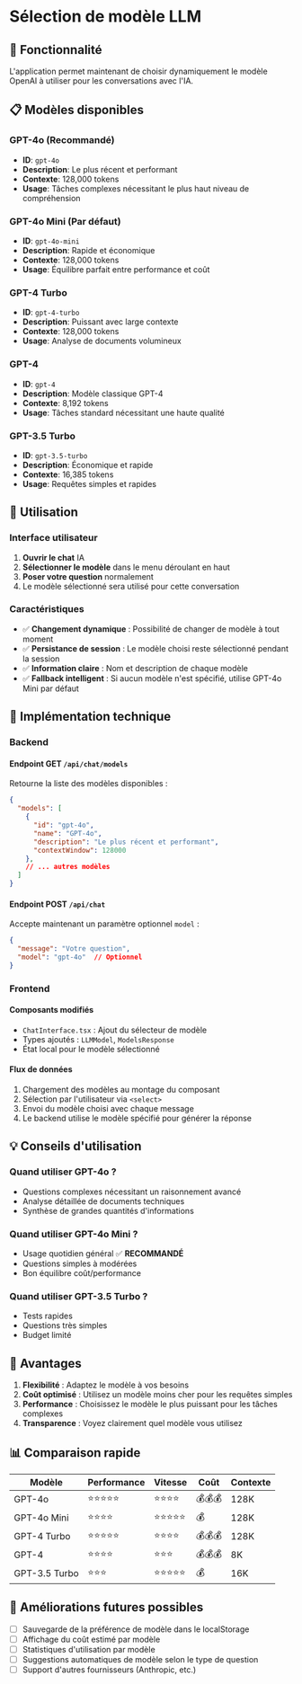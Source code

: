 # Sélection de modèle LLM

## 🤖 Fonctionnalité

L'application permet maintenant de choisir dynamiquement le modèle OpenAI à utiliser pour les conversations avec l'IA.

## 📋 Modèles disponibles

### **GPT-4o** (Recommandé)
- **ID**: `gpt-4o`
- **Description**: Le plus récent et performant
- **Contexte**: 128,000 tokens
- **Usage**: Tâches complexes nécessitant le plus haut niveau de compréhension

### **GPT-4o Mini** (Par défaut)
- **ID**: `gpt-4o-mini`
- **Description**: Rapide et économique
- **Contexte**: 128,000 tokens
- **Usage**: Équilibre parfait entre performance et coût

### **GPT-4 Turbo**
- **ID**: `gpt-4-turbo`
- **Description**: Puissant avec large contexte
- **Contexte**: 128,000 tokens
- **Usage**: Analyse de documents volumineux

### **GPT-4**
- **ID**: `gpt-4`
- **Description**: Modèle classique GPT-4
- **Contexte**: 8,192 tokens
- **Usage**: Tâches standard nécessitant une haute qualité

### **GPT-3.5 Turbo**
- **ID**: `gpt-3.5-turbo`
- **Description**: Économique et rapide
- **Contexte**: 16,385 tokens
- **Usage**: Requêtes simples et rapides

## 🎯 Utilisation

### Interface utilisateur

1. **Ouvrir le chat** IA
2. **Sélectionner le modèle** dans le menu déroulant en haut
3. **Poser votre question** normalement
4. Le modèle sélectionné sera utilisé pour cette conversation

### Caractéristiques

- ✅ **Changement dynamique** : Possibilité de changer de modèle à tout moment
- ✅ **Persistance de session** : Le modèle choisi reste sélectionné pendant la session
- ✅ **Information claire** : Nom et description de chaque modèle
- ✅ **Fallback intelligent** : Si aucun modèle n'est spécifié, utilise GPT-4o Mini par défaut

## 🔧 Implémentation technique

### Backend

#### Endpoint GET `/api/chat/models`
Retourne la liste des modèles disponibles :
```json
{
  "models": [
    {
      "id": "gpt-4o",
      "name": "GPT-4o",
      "description": "Le plus récent et performant",
      "contextWindow": 128000
    },
    // ... autres modèles
  ]
}
```

#### Endpoint POST `/api/chat`
Accepte maintenant un paramètre optionnel `model` :
```json
{
  "message": "Votre question",
  "model": "gpt-4o"  // Optionnel
}
```

### Frontend

#### Composants modifiés
- `ChatInterface.tsx` : Ajout du sélecteur de modèle
- Types ajoutés : `LLMModel`, `ModelsResponse`
- État local pour le modèle sélectionné

#### Flux de données
1. Chargement des modèles au montage du composant
2. Sélection par l'utilisateur via `<select>`
3. Envoi du modèle choisi avec chaque message
4. Le backend utilise le modèle spécifié pour générer la réponse

## 💡 Conseils d'utilisation

### Quand utiliser GPT-4o ?
- Questions complexes nécessitant un raisonnement avancé
- Analyse détaillée de documents techniques
- Synthèse de grandes quantités d'informations

### Quand utiliser GPT-4o Mini ?
- Usage quotidien général ✅ **RECOMMANDÉ**
- Questions simples à modérées
- Bon équilibre coût/performance

### Quand utiliser GPT-3.5 Turbo ?
- Tests rapides
- Questions très simples
- Budget limité

## 🚀 Avantages

1. **Flexibilité** : Adaptez le modèle à vos besoins
2. **Coût optimisé** : Utilisez un modèle moins cher pour les requêtes simples
3. **Performance** : Choisissez le modèle le plus puissant pour les tâches complexes
4. **Transparence** : Voyez clairement quel modèle vous utilisez

## 📊 Comparaison rapide

| Modèle | Performance | Vitesse | Coût | Contexte |
|--------|------------|---------|------|----------|
| GPT-4o | ⭐⭐⭐⭐⭐ | ⭐⭐⭐⭐ | 💰💰💰 | 128K |
| GPT-4o Mini | ⭐⭐⭐⭐ | ⭐⭐⭐⭐⭐ | 💰 | 128K |
| GPT-4 Turbo | ⭐⭐⭐⭐⭐ | ⭐⭐⭐⭐ | 💰💰💰 | 128K |
| GPT-4 | ⭐⭐⭐⭐ | ⭐⭐⭐ | 💰💰💰 | 8K |
| GPT-3.5 Turbo | ⭐⭐⭐ | ⭐⭐⭐⭐⭐ | 💰 | 16K |

## 🔮 Améliorations futures possibles

- [ ] Sauvegarde de la préférence de modèle dans le localStorage
- [ ] Affichage du coût estimé par modèle
- [ ] Statistiques d'utilisation par modèle
- [ ] Suggestions automatiques de modèle selon le type de question
- [ ] Support d'autres fournisseurs (Anthropic, etc.)
